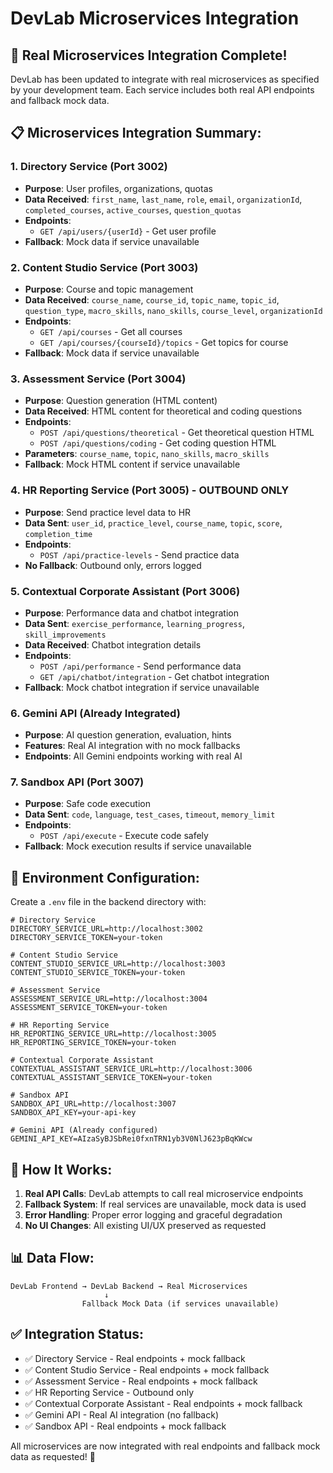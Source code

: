 # DevLab Microservices Integration

## 🔗 **Real Microservices Integration Complete!**

DevLab has been updated to integrate with real microservices as specified by your development team. Each service includes both real API endpoints and fallback mock data.

## 📋 **Microservices Integration Summary:**

### 1. **Directory Service** (Port 3002)
- **Purpose**: User profiles, organizations, quotas
- **Data Received**: `first_name`, `last_name`, `role`, `email`, `organizationId`, `completed_courses`, `active_courses`, `question_quotas`
- **Endpoints**:
  - `GET /api/users/{userId}` - Get user profile
- **Fallback**: Mock data if service unavailable

### 2. **Content Studio Service** (Port 3003)
- **Purpose**: Course and topic management
- **Data Received**: `course_name`, `course_id`, `topic_name`, `topic_id`, `question_type`, `macro_skills`, `nano_skills`, `course_level`, `organizationId`
- **Endpoints**:
  - `GET /api/courses` - Get all courses
  - `GET /api/courses/{courseId}/topics` - Get topics for course
- **Fallback**: Mock data if service unavailable

### 3. **Assessment Service** (Port 3004)
- **Purpose**: Question generation (HTML content)
- **Data Received**: HTML content for theoretical and coding questions
- **Endpoints**:
  - `POST /api/questions/theoretical` - Get theoretical question HTML
  - `POST /api/questions/coding` - Get coding question HTML
- **Parameters**: `course_name`, `topic`, `nano_skills`, `macro_skills`
- **Fallback**: Mock HTML content if service unavailable

### 4. **HR Reporting Service** (Port 3005) - OUTBOUND ONLY
- **Purpose**: Send practice level data to HR
- **Data Sent**: `user_id`, `practice_level`, `course_name`, `topic`, `score`, `completion_time`
- **Endpoints**:
  - `POST /api/practice-levels` - Send practice data
- **No Fallback**: Outbound only, errors logged

### 5. **Contextual Corporate Assistant** (Port 3006)
- **Purpose**: Performance data and chatbot integration
- **Data Sent**: `exercise_performance`, `learning_progress`, `skill_improvements`
- **Data Received**: Chatbot integration details
- **Endpoints**:
  - `POST /api/performance` - Send performance data
  - `GET /api/chatbot/integration` - Get chatbot integration
- **Fallback**: Mock chatbot integration if service unavailable

### 6. **Gemini API** (Already Integrated)
- **Purpose**: AI question generation, evaluation, hints
- **Features**: Real AI integration with no mock fallbacks
- **Endpoints**: All Gemini endpoints working with real AI

### 7. **Sandbox API** (Port 3007)
- **Purpose**: Safe code execution
- **Data Sent**: `code`, `language`, `test_cases`, `timeout`, `memory_limit`
- **Endpoints**:
  - `POST /api/execute` - Execute code safely
- **Fallback**: Mock execution results if service unavailable

## 🔧 **Environment Configuration:**

Create a `.env` file in the backend directory with:

```env
# Directory Service
DIRECTORY_SERVICE_URL=http://localhost:3002
DIRECTORY_SERVICE_TOKEN=your-token

# Content Studio Service  
CONTENT_STUDIO_SERVICE_URL=http://localhost:3003
CONTENT_STUDIO_SERVICE_TOKEN=your-token

# Assessment Service
ASSESSMENT_SERVICE_URL=http://localhost:3004
ASSESSMENT_SERVICE_TOKEN=your-token

# HR Reporting Service
HR_REPORTING_SERVICE_URL=http://localhost:3005
HR_REPORTING_SERVICE_TOKEN=your-token

# Contextual Corporate Assistant
CONTEXTUAL_ASSISTANT_SERVICE_URL=http://localhost:3006
CONTEXTUAL_ASSISTANT_SERVICE_TOKEN=your-token

# Sandbox API
SANDBOX_API_URL=http://localhost:3007
SANDBOX_API_KEY=your-api-key

# Gemini API (Already configured)
GEMINI_API_KEY=AIzaSyBJSbRei0fxnTRN1yb3V0NlJ623pBqKWcw
```

## 🚀 **How It Works:**

1. **Real API Calls**: DevLab attempts to call real microservice endpoints
2. **Fallback System**: If real services are unavailable, mock data is used
3. **Error Handling**: Proper error logging and graceful degradation
4. **No UI Changes**: All existing UI/UX preserved as requested

## 📊 **Data Flow:**

```
DevLab Frontend → DevLab Backend → Real Microservices
                     ↓
                Fallback Mock Data (if services unavailable)
```

## ✅ **Integration Status:**

- ✅ Directory Service - Real endpoints + mock fallback
- ✅ Content Studio Service - Real endpoints + mock fallback  
- ✅ Assessment Service - Real endpoints + mock fallback
- ✅ HR Reporting Service - Outbound only
- ✅ Contextual Corporate Assistant - Real endpoints + mock fallback
- ✅ Gemini API - Real AI integration (no fallback)
- ✅ Sandbox API - Real endpoints + mock fallback

All microservices are now integrated with real endpoints and fallback mock data as requested! 🎉
